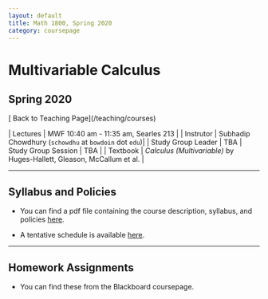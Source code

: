 ```yaml
---
layout: default
title: Math 1800, Spring 2020
category: coursepage
---
```


# Multivariable Calculus
## Spring 2020

<div class="backlink">
  [<i class="fas fa-arrow-circle-left"></i> Back to Teaching Page](/teaching/courses) 
</div>  

|  Lectures  | MWF	10:40 am - 11:35 am, Searles 213 |
|  Instrutor | Subhadip Chowdhury (`schowdhu` at `bowdoin` dot `edu`)|
|  Study Group Leader | TBA
|  Study Group Session | TBA |
|  Textbook | _Calculus (Multivariable)_ by Huges-Hallett, Gleason, McCallum et al. |


---
## Syllabus and Policies 

+ You can find a pdf file containing the course description, syllabus, and policies [here](Spring2020_1800_Syllabus.pdf). 

+ A tentative schedule is available [here](S1800.pdf).


---

## Homework Assignments

+ You can find these from the Blackboard coursepage.
